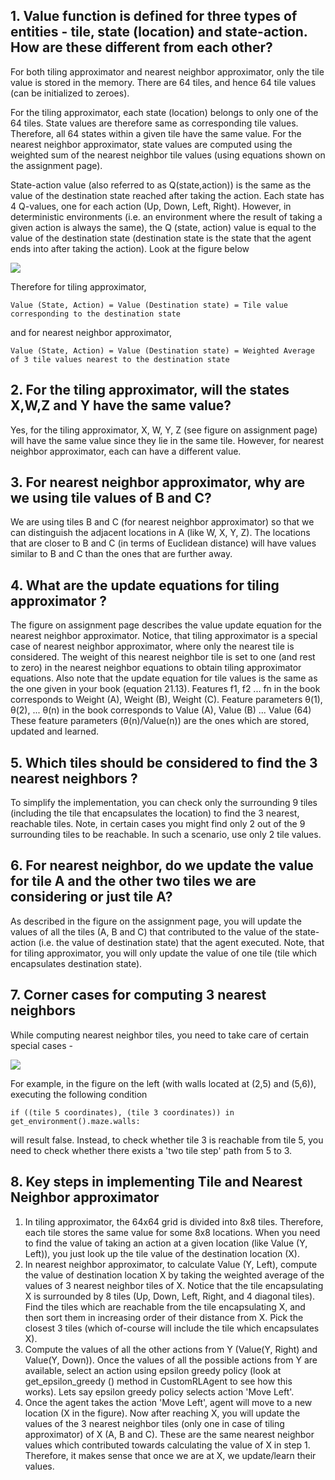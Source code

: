 ## 1. Value function is defined for three types of entities - tile, state (location) and state-action. How are these different from each other? ##

For both tiling approximator and nearest neighbor approximator, only the tile value is stored in the memory. There are 64 tiles, and hence 64 tile values (can be initialized to zeroes).

For the tiling approximator, each state (location) belongs to only one of the 64 tiles. State values are therefore same as corresponding tile values. Therefore, all 64 states within a given tile have the same value. For the nearest neighbor approximator, state values are computed using the weighted sum of the nearest neighbor tile values (using equations shown on the assignment page).

State-action value (also referred to as Q(state,action)) is the same as the value of the destination state reached after taking the action. Each state has 4 Q-values, one for each action (Up, Down, Left, Right). However, in deterministic environments (i.e. an environment where the result of taking a given action is always the same), the Q (state, action) value is equal to the value of the destination state (destination state is the state that the agent ends into after taking the action). Look at the figure below

<img src='http://opennero.googlecode.com/svn/wiki/QLearning_example.png' />

Therefore for tiling approximator,

```
Value (State, Action) = Value (Destination state) = Tile value corresponding to the destination state 
```


and for nearest neighbor approximator,

```
Value (State, Action) = Value (Destination state) = Weighted Average of 3 tile values nearest to the destination state
```


## 2. For the tiling approximator, will the states X,W,Z and Y have the same value? ##

Yes, for the tiling approximator, X, W, Y, Z (see figure on assignment page) will have the same value since they lie in the same tile.
However, for nearest neighbor approximator, each can have a different value.

## 3. For nearest neighbor approximator, why are we using tile values of B and C? ##
We are using tiles B and C (for nearest neighbor approximator) so that we can distinguish the adjacent locations in A (like W, X, Y, Z). The locations that are closer to B and C (in terms of Euclidean distance) will have values similar to B and C than the ones that are further away.

## 4. What are the update equations for tiling approximator ? ##

The figure on assignment page describes the value update equation for the nearest neighbor approximator. Notice, that tiling approximator is a special case of nearest neighbor approximator, where only the nearest tile is considered. The weight of this nearest neighbor tile is set to one (and rest to zero) in the nearest neighbor equations to obtain tiling approximator equations. Also note that the update equation for tile values is the same as the one given in your book (equation 21.13). Features f1, f2 ... fn in the book corresponds to Weight (A), Weight (B), Weight (C). Feature parameters θ(1), θ(2), ... θ(n) in the book corresponds to Value (A), Value (B) ... Value (64)
These feature parameters (θ(n)/Value(n)) are the ones which are stored, updated and learned.

## 5. Which tiles should be considered to find the 3 nearest neighbors ? ##

To simplify the implementation,  you can check only the surrounding 9 tiles (including the tile that encapsulates the location) to find the 3 nearest, reachable tiles. Note, in certain cases you might find only 2 out of the 9 surrounding tiles to be reachable. In such a scenario, use only 2 tile values.

## 6. For nearest neighbor, do we update the value for tile A and the other two tiles we are considering or just tile A? ##
As described in the figure on the assignment page, you will update the values of all the tiles (A, B and C) that contributed to the value of the state-action (i.e. the value of destination state) that the agent executed. Note, that for tiling approximator, you will only update the value of one tile (tile which encapsulates destination state).


## 7.  Corner cases for computing 3 nearest neighbors ##

While computing nearest neighbor tiles, you need to take care of certain special cases -

<img src='http://opennero.googlecode.com/svn/wiki/nearest_neighbor_cases.png' />

For example, in the figure on the left  (with walls located at (2,5) and (5,6)), executing the following condition

```
if ((tile 5 coordinates), (tile 3 coordinates)) in get_environment().maze.walls:
```

will result false. Instead, to check whether tile 3 is reachable from tile 5, you need to check whether there exists a 'two tile step' path from 5 to 3.


## 8.  Key steps in implementing Tile and Nearest Neighbor approximator ##
  1. In tiling approximator, the 64x64 grid is divided into 8x8 tiles. Therefore, each tile stores the same value for some 8x8 locations. When you need to find the value of taking an action at a given location (like Value (Y, Left)), you just look up the tile value of the destination location (X).
  1. In nearest neighbor approximator, to calculate Value (Y, Left), compute the value of destination location X by taking the weighted average of the values of 3 nearest neighbor tiles of X. Notice that the tile encapsulating X is surrounded by 8 tiles (Up, Down, Left, Right, and 4 diagonal tiles). Find the tiles which are reachable from the tile encapsulating X, and then sort them in increasing order of their distance from X. Pick the closest 3 tiles (which of-course will include the tile which encapsulates X).
  1. Compute the values of all the other actions from Y (Value(Y, Right) and Value(Y, Down)). Once the values of all the possible actions from Y are available, select an action using epsilon greedy policy (look at get\_epsilon\_greedy () method in CustomRLAgent to see how this works). Lets say epsilon greedy policy selects action 'Move Left'.
  1. Once the agent takes the action 'Move Left', agent will move to a new location (X in the figure). Now after reaching X, you will update the values of the 3 nearest neighbor tiles (only one in case of tiling approximator) of X (A, B and C). These are the same nearest neighbor values which contributed towards calculating the value of X in step 1. Therefore, it makes sense that once we are at X, we update/learn their values.